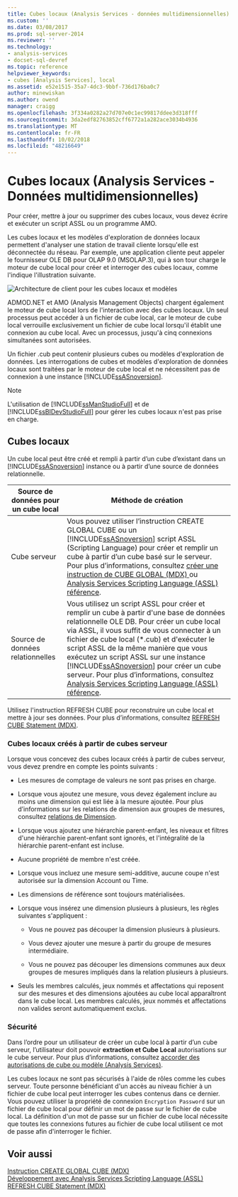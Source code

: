 ```yaml
---
title: Cubes locaux (Analysis Services - données multidimensionnelles) | Microsoft Docs
ms.custom: ''
ms.date: 03/08/2017
ms.prod: sql-server-2014
ms.reviewer: ''
ms.technology:
- analysis-services
- docset-sql-devref
ms.topic: reference
helpviewer_keywords:
- cubes [Analysis Services], local
ms.assetid: e52e1515-35a7-4dc3-9bbf-736d176ba0c7
author: minewiskan
ms.author: owend
manager: craigg
ms.openlocfilehash: 3f334a0282a27d707e0c1ec99817ddee3d318fff
ms.sourcegitcommit: 3da2edf82763852cff6772a1a282ace3034b4936
ms.translationtype: MT
ms.contentlocale: fr-FR
ms.lasthandoff: 10/02/2018
ms.locfileid: "48216649"
---
```

# <a name="local-cubes-analysis-services---multidimensional-data"></a>Cubes locaux (Analysis Services - Données multidimensionnelles)
  Pour créer, mettre à jour ou supprimer des cubes locaux, vous devez écrire et exécuter un script ASSL ou un programme AMO.  
  
 Les cubes locaux et les modèles d'exploration de données locaux permettent d'analyser une station de travail cliente lorsqu'elle est déconnectée du réseau. Par exemple, une application cliente peut appeler le fournisseur OLE DB pour OLAP 9.0 (MSOLAP.3), qui à son tour charge le moteur de cube local pour créer et interroger des cubes locaux, comme l'indique l'illustration suivante.  
  
 ![Architecture de client pour les cubes locaux et modèles](../../../analysis-services/dev-guide/media/as-localcubearch9.gif "architecture cliente pour cubes locaux et des modèles")  
  
 ADMOD.NET et AMO (Analysis Management Objects) chargent également le moteur de cube local lors de l'interaction avec des cubes locaux. Un seul processus peut accéder à un fichier de cube local, car le moteur de cube local verrouille exclusivement un fichier de cube local lorsqu'il établit une connexion au cube local. Avec un processus, jusqu'à cinq connexions simultanées sont autorisées.  
  
 Un fichier .cub peut contenir plusieurs cubes ou modèles d'exploration de données. Les interrogations de cubes et modèles d'exploration de données locaux sont traitées par le moteur de cube local et ne nécessitent pas de connexion à une instance [!INCLUDE[ssASnoversion](../../../includes/ssasnoversion-md.md)].  
  
> [!NOTE]  
>  L'utilisation de [!INCLUDE[ssManStudioFull](../../../includes/ssmanstudiofull-md.md)] et de [!INCLUDE[ssBIDevStudioFull](../../../includes/ssbidevstudiofull-md.md)] pour gérer les cubes locaux n'est pas prise en charge.  
  
## <a name="local-cubes"></a>Cubes locaux  
 Un cube local peut être créé et rempli à partir d’un cube d’existant dans un [!INCLUDE[ssASnoversion](../../../includes/ssasnoversion-md.md)] instance ou à partir d’une source de données relationnelle.  
  
|Source de données pour un cube local|Méthode de création|  
|------------------------------------|---------------------|  
|Cube serveur|Vous pouvez utiliser l’instruction CREATE GLOBAL CUBE ou un [!INCLUDE[ssASnoversion](../../../includes/ssasnoversion-md.md)] script ASSL (Scripting Language) pour créer et remplir un cube à partir d’un cube basé sur le serveur. Pour plus d’informations, consultez [créer une instruction de CUBE GLOBAL &#40;MDX&#41; ](/sql/mdx/mdx-data-definition-create-global-cube) ou [Analysis Services Scripting Language &#40;ASSL&#41; référence](../../scripting/analysis-services-scripting-language-assl-for-xmla.md).|  
|Source de données relationnelles|Vous utilisez un script ASSL pour créer et remplir un cube à partir d'une base de données relationnelle OLE DB. Pour créer un cube local via ASSL, il vous suffit de vous connecter à un fichier de cube local (*.cub) et d'exécuter le script ASSL de la même manière que vous exécutez un script ASSL sur une instance [!INCLUDE[ssASnoversion](../../../includes/ssasnoversion-md.md)] pour créer un cube serveur. Pour plus d’informations, consultez [Analysis Services Scripting Language &#40;ASSL&#41; référence](../../scripting/analysis-services-scripting-language-assl-for-xmla.md).|  
  
 Utilisez l'instruction REFRESH CUBE pour reconstruire un cube local et mettre à jour ses données. Pour plus d’informations, consultez [REFRESH CUBE Statement &#40;MDX&#41;](/sql/mdx/mdx-data-definition-refresh-cube).  
  
### <a name="local-cubes-created-from-server-based-cubes"></a>Cubes locaux créés à partir de cubes serveur  
 Lorsque vous concevez des cubes locaux créés à partir de cubes serveur, vous devez prendre en compte les points suivants :  
  
-   Les mesures de comptage de valeurs ne sont pas prises en charge.  
  
-   Lorsque vous ajoutez une mesure, vous devez également inclure au moins une dimension qui est liée à la mesure ajoutée. Pour plus d’informations sur les relations de dimension aux groupes de mesures, consultez [relations de Dimension](../../multidimensional-models-olap-logical-cube-objects/dimension-relationships.md).  
  
-   Lorsque vous ajoutez une hiérarchie parent-enfant, les niveaux et filtres d'une hiérarchie parent-enfant sont ignorés, et l'intégralité de la hiérarchie parent-enfant est incluse.  
  
-   Aucune propriété de membre n'est créée.  
  
-   Lorsque vous incluez une mesure semi-additive, aucune coupe n'est autorisée sur la dimension Account ou Time.  
  
-   Les dimensions de référence sont toujours matérialisées.  
  
-   Lorsque vous insérez une dimension plusieurs à plusieurs, les règles suivantes s'appliquent :  
  
    -   Vous ne pouvez pas découper la dimension plusieurs à plusieurs.  
  
    -   Vous devez ajouter une mesure à partir du groupe de mesures intermédiaire.  
  
    -   Vous ne pouvez pas découper les dimensions communes aux deux groupes de mesures impliqués dans la relation plusieurs à plusieurs.  
  
-   Seuls les membres calculés, jeux nommés et affectations qui reposent sur des mesures et des dimensions ajoutées au cube local apparaîtront dans le cube local. Les membres calculés, jeux nommés et affectations non valides seront automatiquement exclus.  
  
### <a name="security"></a>Sécurité  
 Dans l’ordre pour un utilisateur de créer un cube local à partir d’un cube serveur, l’utilisateur doit pouvoir **extraction et Cube Local** autorisations sur le cube serveur. Pour plus d’informations, consultez [accorder des autorisations de cube ou modèle &#40;Analysis Services&#41;](../../multidimensional-models/grant-cube-or-model-permissions-analysis-services.md).  
  
 Les cubes locaux ne sont pas sécurisés à l'aide de rôles comme les cubes serveur. Toute personne bénéficiant d'un accès au niveau fichier à un fichier de cube local peut interroger les cubes contenus dans ce dernier. Vous pouvez utiliser la propriété de connexion `Encryption Password` sur un fichier de cube local pour définir un mot de passe sur le fichier de cube local. La définition d'un mot de passe sur un fichier de cube local nécessite que toutes les connexions futures au fichier de cube local utilisent ce mot de passe afin d'interroger le fichier.  
  
## <a name="see-also"></a>Voir aussi  
 [Instruction CREATE GLOBAL CUBE &#40;MDX&#41;](/sql/mdx/mdx-data-definition-create-global-cube)   
 [Développement avec Analysis Services Scripting Language &#40;ASSL&#41;](../scripting-language-assl/developing-with-analysis-services-scripting-language-assl.md)   
 [REFRESH CUBE Statement &#40;MDX&#41;](/sql/mdx/mdx-data-definition-refresh-cube)  
  
  
